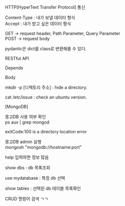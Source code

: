 HTTP[HyperText Transfer Protocol] 통신  

Content-Type : 내가 보낼 데이터 형식  
Accept : 내가 받고 싶은 데이터 형식  

GET -> request header, Path Parameter, Query Parameter  
POST -> request body  

pydantic은 dict를 class로 변환해줄 수 있다.  

RESTful API  

Depends  

Body  

mkdir -p [디렉토리 주소]  : hide a directory.  

cat /etc/issue : check an ubuntu version.  

[MongoDB]  

몽고DB 사용 여부 확인  
ps aux | grep mongod  

exitCode:100 is a directory location error  

몽고DB admin 실행  
mongosh "mongodb://hostname:port"  

help 입력하면 정보 많음  

show dbs : db 목록조회  

use mydatabase : 특정 db 선택  

show tables : 선택된 db 테이블 목록확인  

CRUD 명령어 검색 ㄱㄱ  
